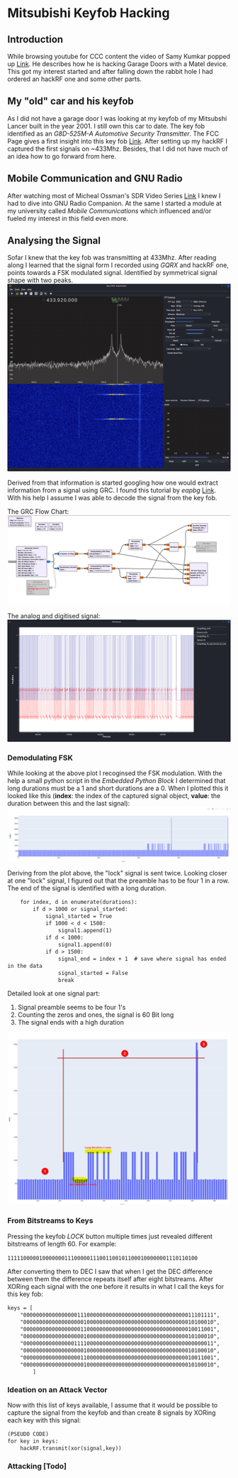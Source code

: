 # Mitsubishi Keyfob Hacking

## Introduction
While browsing youtube for CCC content the video of Samy Kumkar popped up 
[Link](https://www.youtube.com/watch?v=iSSRaIU9_Vc&t=1s&ab_channel=SamyKamkar).
He describes how he is hacking Garage Doors with a Matel device. This got my interest started and 
after falling down the rabbit hole I had ordered an hackRF one and some other parts.

## My "old" car and his keyfob

As I did not have a garage door I was looking at my keyfob of my Mitsubshi Lancer built in the year 2001. I still own 
this car to date. The key fob identified as an _G8D-525M-A Automotive Security Transmitter_. The FCC Page gives a first 
insight into this key fob [Link](https://fccid.io/OUCG8D-525M-A). After setting up my hackRF I captured the first 
signals on ~433Mhz. Besides, that I did not have much of an idea how to go forward from here.


## Mobile Communication and GNU Radio
After watching most of Micheal Ossman's SDR Video Series [Link](https://greatscottgadgets.com/sdr/) I knew I had
to dive into GNU Radio Companion. At the same I started a module at my university called _Mobile Communications_
which influenced and/or fueled my interest in this field even more.

## Analysing the Signal

Sofar I knew that the key fob was transmitting at 433Mhz. After reading along I learned that the signal form
I recorded using _GQRX_ and hackRF one, points towards a FSK modulated signal. Identified by symmetrical
signal shape with two peaks.
![gqrx](gqrx_signal.png)

Derived from that information is started googling how one would extract information from a signal using GRC. 
I found this tutorial by _eapbg_ [Link](https://www.youtube.com/watch?v=enLbgn1qBS4&t=2545s&ab_channel=eapbg).
With his help I assume I was able to decode the signal from the key fob.

The GRC Flow Chart:
![flowchart](grc_flowchart.png)

The analog and digitised signal:
![analog_to_digital](Analog_and_DigitalSignal.png)

### Demodulating FSK
While looking at the above plot I recoginsed the FSK modulation. With the help a small python script in the 
_Embedded Python Block_ I determined that long durations must be a 1 and short durations are a 0. When I plotted
this it looked like this (**index**: the index of the captured signal object, **value**: the duration between this and
the last signal):
![durations](durations.png)

Deriving from the plot above, the "lock" signal is sent twice. Looking closer at one "lock" signal, I figured out that
the preamble has to be four 1 in a row. The end of the signal is identified with a long duration.
```commandline
    for index, d in enumerate(durations):
        if d > 1000 or signal_started:
            signal_started = True
            if 1000 < d < 1500:
                signal1.append(1)
            if d < 1000:
                signal1.append(0)
            if d > 1500:
                signal_end = index + 1  # save where signal has ended in the data
                signal_started = False
                break
```
Detailed look at one signal part:
<ol>
<li>Signal preamble seems to be four 1's</li>
<li>Counting the zeros and ones, the signal is 60 Bit long</li>
<li>The signal ends with a high duration</li>
</ol>

![durations](duration_detail.png)



### From Bitstreams to Keys

Pressing the keyfob _LOCK_ button multiple times just revealed different bitstreams of length 60. For example:

`111110000010000000111000001110011001011000100000001110110100`

After converting them to DEC I saw that when I get the DEC difference between them
the difference repeats itself after eight bitstreams. After XORing each signal with the one before
it results in what I call the keys for this key fob:
```commandline
keys = [
    "000000000000000001110000000000000000000000000000000011101111",
    "000000000000000000010000000000000000000000000000000010100010",
    "000000000000000000110000000000000000000000000000000010011001",
    "000000000000000000010000000000000000000000000000000010100010",
    "000000000000000011110000000000000000000000000000000000000011",
    "000000000000000000010000000000000000000000000000000010100010",
    "000000000000000000110000000000000000000000000000000010011001",
    "000000000000000000010000000000000000000000000000000010100010",
        ]
```

### Ideation on an Attack Vector
Now with this list of keys available, I assume that it would be possible to capture the signal
from the keyfob and than create 8 signals by XORing each key with this signal:
```commandline
(PSEUDO CODE)
for key in keys:
    hackRF.transmit(xor(signal,key))
```

### Attacking [Todo]






